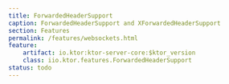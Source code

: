 ```yaml
---
title: ForwardedHeaderSupport
caption: ForwardedHeaderSupport and XForwardedHeaderSupport
section: Features
permalink: /features/websockets.html
feature:
    artifact: io.ktor:ktor-server-core:$ktor_version
    class: iio.ktor.features.ForwardedHeaderSupport
status: todo
---
```


